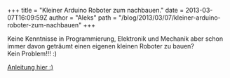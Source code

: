 +++
title = "Kleiner Arduino Roboter zum nachbauen."
date = 2013-03-07T16:09:59Z
author = "Aleks"
path = "/blog/2013/03/07/kleiner-arduino-roboter-zum-nachbauen"
+++
  
  
  
  
Keine Kenntnisse in Programmierung, Elektronik und Mechanik aber schon
immer davon geträumt einen eigenen kleinen Roboter zu bauen?  
Kein Problem\!\!\! :)  
  
[Anleitung hier
:)](http://5volt-junkie.net/arduino-roboter-selber-bauen/ "http://5volt-junkie.net/arduino-roboter-selber-bauen/")

